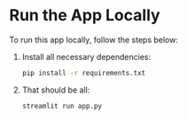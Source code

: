 # Run the App Locally

To run this app locally, follow the steps below:

1. Install all necessary dependencies:
   ```bash
   pip install -r requirements.txt

2. That should be all:
   ```bash
   streamlit run app.py
